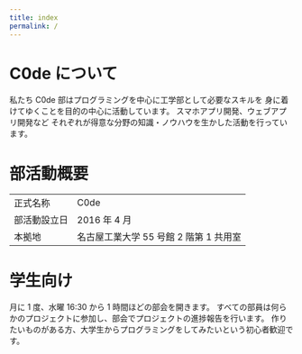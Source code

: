 ```yaml
---
title: index
permalink: /
---
```


<div id="about" class="about">

# C0de について

私たち C0de 部はプログラミングを中心に工学部として必要なスキルを
身に着けてゆくことを目的の中心に活動しています。
スマホアプリ開発、ウェブアプリ開発など
それぞれが得意な分野の知識・ノウハウを生かした活動を行っています。

</div>

<div id="general" class="general">

# 部活動概要

<table>
  <tbody>
    <tr>
      <td>正式名称</td>
      <td>C0de</td>
    </tr>
    <tr>
      <td>部活動設立日</td>
      <td>2016 年 4 月</td>
    </tr>
    <tr>
      <td>本拠地</td>
      <td>名古屋工業大学 55 号館 2 階第 1 共用室</td>
    </tr>
  </tbody>
</table>

</div>

<div id="student" class="student">

# 学生向け

月に 1 度、水曜 16:30 から 1 時間ほどの部会を開きます。
すべての部員は何らかのプロジェクトに参加し、部会でプロジェクトの進捗報告を行います。
作りたいものがある方、大学生からプログラミングをしてみたいという初心者歓迎です。

</div>
